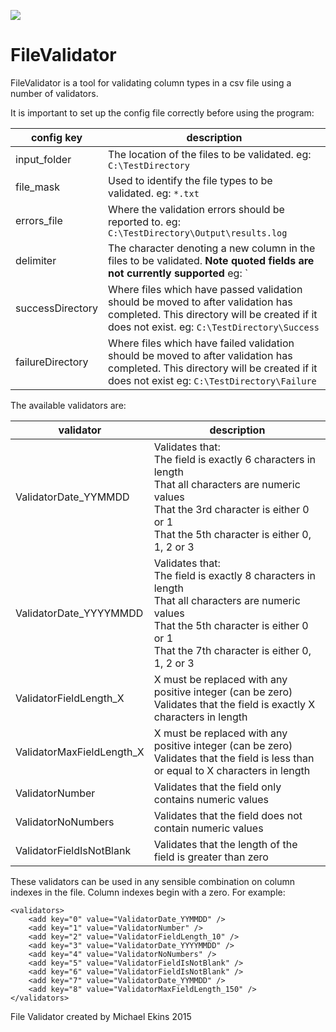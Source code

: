 <img src="/FileValidator/fileValidatorLogo.ico"></img>

# FileValidator

FileValidator is a tool for validating column types in a csv file using a number of validators.

It is important to set up the config file correctly before using the program:

| config key | description |
|---|---|
| input_folder | The location of the files to be validated. eg: `C:\TestDirectory` |
| file_mask | Used to identify the file types to be validated. eg: `*.txt` |
| errors_file | Where the validation errors should be reported to. eg: `C:\TestDirectory\Output\results.log` |
| delimiter | The character denoting a new column in the files to be validated. **Note quoted fields are not currently supported** eg: `|`|
| successDirectory | Where files which have passed validation should be moved to after validation has completed. This directory will be created if it does not exist. eg: `C:\TestDirectory\Success` |
| failureDirectory | Where files which have failed validation should be moved to after validation has completed. This directory will be created if it does not exist eg: `C:\TestDirectory\Failure`|

The available validators are:

| validator | description |
|---|---|
| ValidatorDate\_YYMMDD | Validates that:</br>The field is exactly 6 characters in length</br>That all characters are numeric values</br>That the 3rd character is either 0 or 1</br>That the 5th character is either 0, 1, 2 or 3 |
| ValidatorDate\_YYYYMMDD | Validates that:</br>The field is exactly 8 characters in length</br>That all characters are numeric values</br>That the 5th character is either 0 or 1</br>That the 7th character is either 0, 1, 2 or 3 |
| ValidatorFieldLength\_X | X must be replaced with any positive integer (can be zero)</br>Validates that the field is exactly X characters in length |
| ValidatorMaxFieldLength\_X | X must be replaced with any positive integer (can be zero)</br>Validates that the field is less than or equal to X characters in length |
| ValidatorNumber | Validates that the field only contains numeric values |
| ValidatorNoNumbers | Validates that the field does not contain numeric values |
| ValidatorFieldIsNotBlank | Validates that the length of the field is greater than zero |

These validators can be used in any sensible combination on column indexes in the file. Column indexes begin with a zero. For example:

```
<validators>
    <add key="0" value="ValidatorDate_YYMMDD" />
    <add key="1" value="ValidatorNumber" />
    <add key="2" value="ValidatorFieldLength_10" />
    <add key="3" value="ValidatorDate_YYYYMMDD" />
    <add key="4" value="ValidatorNoNumbers" />
    <add key="5" value="ValidatorFieldIsNotBlank" />
    <add key="6" value="ValidatorFieldIsNotBlank" />
    <add key="7" value="ValidatorDate_YYMMDD" />
    <add key="8" value="ValidatorMaxFieldLength_150" />
</validators>
```

File Validator created by Michael Ekins 2015
